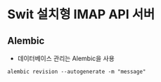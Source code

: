 # Swit 설치형 IMAP API 서버

## Alembic
* 데이터베이스 관리는 Alembic을 사용
```shell
alembic revision --autogenerate -m "message"
```